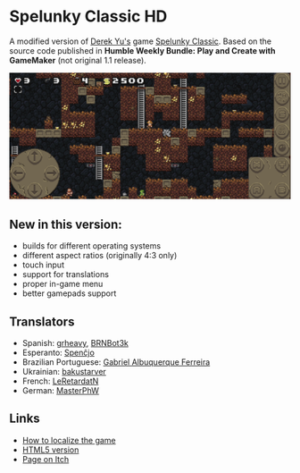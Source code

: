 # Spelunky Classic HD

A modified version of [Derek Yu's](https://en.wikipedia.org/wiki/Derek_Yu) game [Spelunky Classic](https://spelunkyworld.com/original.html). Based on the source code published in **Humble Weekly Bundle: Play and Create with GameMaker** (not original 1.1 release).

![screenshot](screenshots/screenshot_00.png)

## New in this version:
- builds for different operating systems
- different aspect ratios (originally 4:3 only)
- touch input
- support for translations
- proper in-game menu
- better gamepads support

## Translators
- Spanish: [grheavy](mailto:grheavy@hushmail.com), [BRNBot3k](https://github.com/BRNBot3k)
- Esperanto: [Spenĉjo](https://github.com/Rajzin)
- Brazilian Portuguese: [Gabriel Albuquerque Ferreira](https://github.com/ngc-5194)
- Ukrainian: [bakustarver](https://github.com/bakustarver)
- French: [LeRetardatN](https://github.com/Lecodeurenretard)
- German: [MasterPhW](mailto:masterphw@gmail.com)

## Links
* [How to localize the game](localization)
* [HTML5 version](https://github.com/yancharkin/SpelunkyClassicHDhtml5)
* [Page on Itch](https://yancharkin.itch.io/spelunky-classic-hd)
